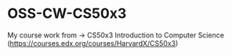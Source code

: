 # OSS-CW-CS50x3
My course work from -> CS50x3 Introduction to Computer Science (https://courses.edx.org/courses/HarvardX/CS50x3)
